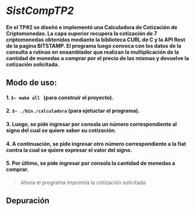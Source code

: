 # **_SistCompTP2_**

#### En el TP#2 se diseñó e implementó una Calculadora de Cotización de Criptomonedas. La capa superior recupera la cotización de 7 criptomonedas obtenidas mediante la biblioteca CURL de C y la API Rest de la pagina BITSTAMP. El programa luego convoca con los datos de la consulta a rutinas en ensamblador que realizan la multiplicación de la cantidad de monedas a comprar por el precio de las mismas y devuelve la cotización solicitada.

## Modo de uso:

  #### 1. ```$~ make all ``` (para construir el proyecto).
  #### 2. ``` $~ ./bin./calculadora ``` (para ejetuctar el programa).
  #### 3. Luego, se pide ingresar por consola un número correspondiente al signo del cual se quiere saber su cotización.
  #### 4. A continuación, se pide ingresar otro número correspondiente a la fiat contra la cual se quiere expresar el valor del signo.
  #### 5. Por último, se pide ingresar por consola la cantidad de monedas a comprar. 
> Ahora el programa imprimirá la cotización solicitada 

## Depuración
